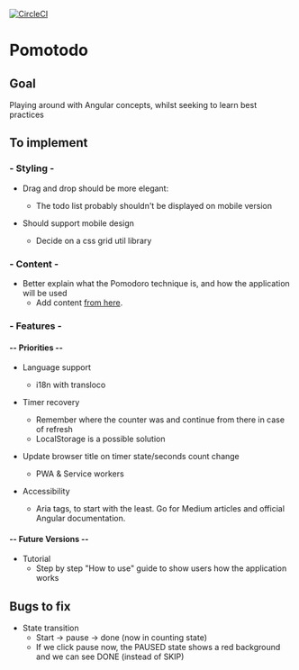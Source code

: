 [![CircleCI](https://circleci.com/gh/saglamcem/pomotodo.svg?style=shield&circle-token=cc7b11ccd3b389ed67d4c9d29f50cf53a49cc570)](https://circleci.com/gh/saglamcem/workflows/pomotodo)

# Pomotodo 

## Goal 
Playing around with Angular concepts, whilst seeking to learn best practices 

## To implement

### - Styling - 
* Drag and drop should be more elegant: 
    * The todo list probably shouldn't be displayed on mobile version 

* Should support mobile design 
    * Decide on a css grid util library 

### - Content -
* Better explain what the Pomodoro technique is, and how the application will be used  
    * Add content [from here](https://francescocirillo.com/pages/pomodoro-technique).

### - Features -

#### -- Priorities --
* Language support 
    * i18n with transloco 

* Timer recovery 
    * Remember where the counter was and continue from there in case of refresh 
    * LocalStorage is a possible solution 

* Update browser title on timer state/seconds count change 
    * PWA & Service workers 
    
* Accessibility 
    * Aria tags, to start with the least. Go for Medium articles and official Angular documentation.

#### -- Future Versions -- 
* Tutorial
    * Step by step "How to use" guide to show users how the application works 

## Bugs to fix 
* State transition
    * Start -> pause -> done (now in counting state)
    * If we click pause now,  the PAUSED state shows a red background and we can see DONE (instead of SKIP) 
